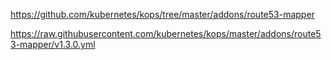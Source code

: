https://github.com/kubernetes/kops/tree/master/addons/route53-mapper

https://raw.githubusercontent.com/kubernetes/kops/master/addons/route53-mapper/v1.3.0.yml
